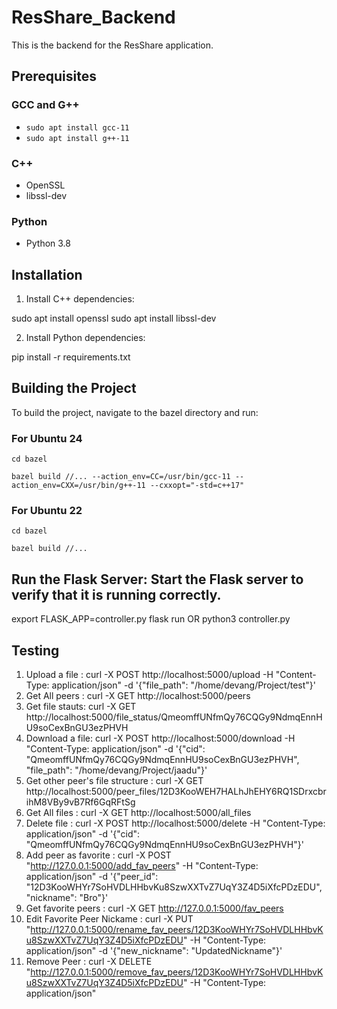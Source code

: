 # ResShare_Backend

This is the backend for the ResShare application.

## Prerequisites

### GCC and G++
- `sudo apt install gcc-11`
- `sudo apt install g++-11`

### C++
- OpenSSL
- libssl-dev

### Python
- Python 3.8

## Installation

1. Install C++ dependencies:

sudo apt install openssl
sudo apt install libssl-dev


2. Install Python dependencies:

pip install -r requirements.txt

## Building the Project

To build the project, navigate to the bazel directory and run:



### For Ubuntu 24
`cd bazel`


`
bazel build //... --action_env=CC=/usr/bin/gcc-11 --action_env=CXX=/usr/bin/g++-11 --cxxopt="-std=c++17"
`

### For Ubuntu 22
`cd bazel`


`bazel build //...`


## Run the Flask Server: Start the Flask server to verify that it is running correctly.

export FLASK_APP=controller.py
flask run
OR 
python3 controller.py
## Testing

1) Upload a file : curl -X POST http://localhost:5000/upload -H "Content-Type: application/json" -d '{"file_path": "/home/devang/Project/test"}'
2) Get All peers : curl -X GET http://localhost:5000/peers
3) Get file stauts: curl -X GET http://localhost:5000/file_status/QmeomffUNfmQy76CQGy9NdmqEnnHU9soCexBnGU3ezPHVH
4) Download a file: curl -X POST http://localhost:5000/download -H "Content-Type: application/json" -d '{"cid": "QmeomffUNfmQy76CQGy9NdmqEnnHU9soCexBnGU3ezPHVH", "file_path": "/home/devang/Project/jaadu"}'
5) Get other peer's file structure : curl -X GET http://localhost:5000/peer_files/12D3KooWEH7HALhJhEHY6RQ1SDrxcbrihM8VBy9vB7Rf6GqRFtSg
6) Get All files : curl -X GET http://localhost:5000/all_files
7) Delete file : curl -X POST http://localhost:5000/delete -H "Content-Type: application/json" -d '{"cid": "QmeomffUNfmQy76CQGy9NdmqEnnHU9soCexBnGU3ezPHVH"}'
9) Add peer as favorite : curl -X POST "http://127.0.0.1:5000/add_fav_peers" -H "Content-Type: application/json" -d '{"peer_id": "12D3KooWHYr7SoHVDLHHbvKu8SzwXXTvZ7UqY3Z4D5iXfcPDzEDU", "nickname": "Bro"}'
10) Get favorite peers :  curl -X GET http://127.0.0.1:5000/fav_peers
11) Edit Favorite Peer Nickame : curl -X PUT "http://127.0.0.1:5000/rename_fav_peers/12D3KooWHYr7SoHVDLHHbvKu8SzwXXTvZ7UqY3Z4D5iXfcPDzEDU" -H "Content-Type: application/json" -d '{"new_nickname": "UpdatedNickname"}'
12) Remove Peer : curl -X DELETE "http://127.0.0.1:5000/remove_fav_peers/12D3KooWHYr7SoHVDLHHbvKu8SzwXXTvZ7UqY3Z4D5iXfcPDzEDU" -H "Content-Type: application/json"

